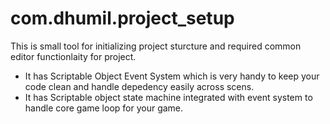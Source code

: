 # com.dhumil.project_setup
This is small tool for initializing project sturcture and required common editor functionlaity for project. 
- It has Scriptable Object Event System which is very handy to keep your code clean and handle depedency easily across scens.
- It has Scriptable object state machine integrated with event system to handle core game loop for your game.
